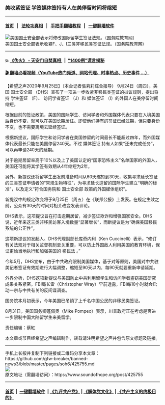 ### 美收紧签证 学签媒体签持有人在美停留时间将缩短
------------------------

#### [首页](https://github.com/gfw-breaker/banned-news3/blob/master/README.md) &nbsp;&nbsp;|&nbsp;&nbsp; [法轮功真相](https://github.com/begood0513/basic/blob/master/README.md)  &nbsp;&nbsp;|&nbsp;&nbsp; [手把手翻墙教程](https://github.com/gfw-breaker/guides/wiki)  &nbsp;&nbsp;|&nbsp;&nbsp; [一键翻墙软件](https://github.com/gfw-breaker/nogfw/blob/master/README.md)  



<div><img alt="美国国土安全部表示将修改国际留学生签证法规。（国务院教育网）" src="https://img.soundofhope.org/2020-09/9-25-1-1601033255605.jpg"/>
<br/><figcaption class="caption">
 美国国土安全部表示收紧F、J、I三类非移民类签证法规。（国务院教育网）
</figcaption></div><hr/>

#### 💥 [《伪火》 - 天安门自焚真相 ](http://158.247.195.190:10000/videos/blog/weihuo.html)&nbsp; |&nbsp; [“1400例”谎言揭秘  ](http://158.247.195.190:10000/videos/blog/jiexi1400.html)

#### [ 🎬  翻墙必看视频（YouTube热门频道、网站代理、时事热点、历史事件 ...）](https://github.com/gfw-breaker/links/blob/master/banned.md)

<div><div class="Content__Wrapper sc-1bvya0-0 grZQxZ">
 <p class="meta-top">
  <span class="meta">
   【希望之声2020年9月25日】（本台记者張莉莉综合报导）
  </span>
  9月24日（周四），美国
  <ok href="/term/13760">
   国土安全部
  </ok>
  （DHS）宣布了一项进一步收紧非移民类签证的拟议规则，提出将持
  <ok href="/term/63129">
   学生签证
  </ok>
  （F）、
  <ok href="/term/384058">
   访问学者签证
  </ok>
  （J）和
  <ok href="/term/344875">
   媒体签证
  </ok>
  （I）的外国人在美停留时间缩短。
 </p>
 <p>
  根据目前的签证政策，美国的国际学生、访问学者和外国媒体代表只要在入境美国后身份不变，就可以在美国长期居住。即使他们持有的签证已经过期，但只要身份不变，也不需要离境去延续签证。
 </p>
 <div class="AD_Embed__Wrap-sc-1xslmin-0 igMuqX module desktop">
  <div>
  </div>
 </div>
 <p>
  根据新提议，国际学生和访问学者在美国停留的时间最长不能超过四年，而外国媒体代表最长只能在美国停留240天。不过
  <ok href="/term/344875">
   媒体签证
  </ok>
  持有人如果“还未完成任务”，可以再申请240天的延期。
 </p>
 <p>
  对于逾期居留率高于10%以及上了美国认定的“国家恐怖主义”名单国家的外国人，美国还可能将其学签有效期从4年缩短为2年。
 </p>
 <p>
  另外，新提议还将留学生出发前准备时间从60天缩短到30天，收集寻求延长签证的三类签证申请者的“常规生物特征”，为寻求延长逗留的国际学生建立“明确的标准”，以及定义“符合国务院和
  <ok href="/term/13760">
   国土安全部
  </ok>
  政策的外国媒体组织”。
 </p>
 <p>
  新提议中的规定改变将于9月25日（周五）在《联邦公报》上发表。在规定生效之前，公众有30天的时间对相关改变发表评论。
 </p>
 <p>
  DHS表示，这项提议旨在打击逾期居留，减少签证欺诈和增强国家安全。DHS说，近年来这三类非移民访客入境数量“显著增长”，而新提议是为“确保美国移民系统的公正性”。
 </p>
 <p>
  这项新提议的发起人、DHS代理副部长库奇内利（Ken Cuccinelli）表示，“修订有关法规对于相关监督机制至关重要，可以防止外国敌人利用美国的教育环境，保证更恰当地执行和加强美国的
  <ok href="/term/2782">
   移民法
  </ok>
  。”
 </p>
 <p>
  今年5月，DHS宣布，由于中共政府限制美国媒体，基于对等原则，美国对中共驻美记者签证有效期进行大幅调整，缩短至90天以内，每90天就要重新申请延期。
 </p>
 <p>
  外界分析，DHS这项新提议与美国防止中共利用留学生和访问学者盗窃美国研究成果关系紧密。FBI局长雷（Christopher Wray）早前透露，FBI每10小时就会启动一宗与中共有关的反间谍调查。
 </p>
 <p>
  国务院本月初表示，今年美国已吊销了上千名中国公民的非移民类签证。
 </p>
 <p>
  8月31日，美国国务卿蓬佩奥（Mike Pompeo）表示，川普政府正在考虑是否进一步限制中国大陆留学生来美留学。
 </p>
 <p class="meta-btm">
  责任编辑：蔡紅
 </p>
 <p class="meta-btm">
  本文章或节目经希望之声编辑制作，转载请注明希望之声并包含原文标题及链接。
 </p>
</div>
</div>
<hr/>
手机上长按并复制下列链接或二维码分享本文章：<br/>
https://github.com/gfw-breaker/banned-news3/blob/master/pages/soh6/425755.md <br/>
<a href='https://github.com/gfw-breaker/banned-news3/blob/master/pages/soh6/425755.md'><img src='https://github.com/gfw-breaker/banned-news3/blob/master/pages/soh6/425755.md.png'/></a> <br/>
原文地址（需翻墙访问）：https://www.soundofhope.org/post/425755


------------------------
#### [首页](https://github.com/gfw-breaker/banned-news3/blob/master/README.md) &nbsp;|&nbsp; [一键翻墙软件](https://github.com/gfw-breaker/nogfw/blob/master/README.md) &nbsp;| [《九评共产党》](https://github.com/gfw-breaker/9ping.md/blob/master/README.md#九评之一评共产党是什么) | [《解体党文化》](https://github.com/gfw-breaker/jtdwh.md/blob/master/README.md) | [《共产主义的终极目的》](https://github.com/gfw-breaker/gczydzjmd.md/blob/master/README.md)


<img src='http://gfw-breaker.win/banned-news3/pages/soh6/425755.md' width='0px' height='0px'/>